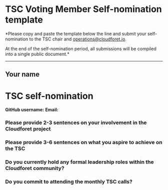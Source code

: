 # TSC Voting Member Self-nomination template

*Please copy and paste the template below the line and submit your self-nomination to the TSC chair and [operations@cloudforet.io](mailto:operations@cloudforet.io).

At the end of the self-nomination period, all submissions will be compiled into a single public document.*

---

## Your name

# TSC self-nomination

**GitHub username:**
**Email:**

### Please provide 2-3 sentences on your involvement in the Cloudforet project

### Please provide 3-6 sentences on what you aspire to achieve on the TSC

### Do you currently hold any formal leadership roles within the Cloudforet community?

### Do you commit to attending the monthly TSC calls?

